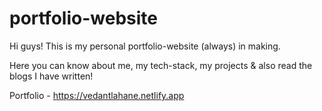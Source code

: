 # portfolio-website

Hi guys! This is my personal portfolio-website (always) in making.

Here you can know about me, my tech-stack, my projects & also read the blogs I have written!

Portfolio - https://vedantlahane.netlify.app
